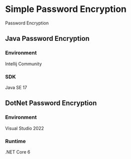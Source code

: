 # Simple Password Encryption
Password Encryption 

## Java Password Encryption 
### Environment
Intellij Community
### SDK
Java SE 17

## DotNet Password Encryption
### Environment
Visual Studio 2022
### Runtime
.NET Core 6
